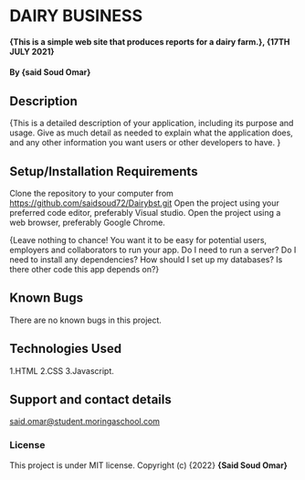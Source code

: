 # DAIRY BUSINESS
#### {This is a simple web site that produces reports for a dairy farm.}, {17TH JULY 2021}

#### By **{said Soud Omar}**
## Description
{This is a detailed description of your application, including its purpose and usage.  Give as much detail as needed to explain what the application does, and any other information you want users or other developers to have. }
## Setup/Installation Requirements
Clone the repository to your computer from https://github.com/saidsoud72/Dairybst.git
Open the project using your preferred code editor, preferably Visual studio.
Open the project using a web browser, preferably Google Chrome.

{Leave nothing to chance! You want it to be easy for potential users, employers and collaborators to run your app. Do I need to run a server? Do I need to install any dependencies? How should I set up my databases? Is there other code this app depends on?}
## Known Bugs
There are no known bugs in this project.
## Technologies Used
1.HTML
2.CSS
3.Javascript.
## Support and contact details
said.omar@student.moringaschool.com
### License
This project is under MIT license.
Copyright (c) {2022} 
**{Said Soud Omar}**
  